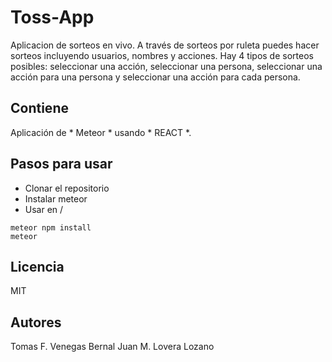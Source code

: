 # Toss-App

Aplicacion de sorteos en vivo. A través de sorteos por ruleta puedes hacer sorteos incluyendo usuarios, nombres y acciones. Hay 4 tipos de sorteos posibles: seleccionar una acción, seleccionar una persona, seleccionar una acción para una persona y seleccionar una acción para cada persona.

## Contiene 
Aplicación de * Meteor * usando * REACT *. 

## Pasos para usar
- Clonar el repositorio
- Instalar meteor
- Usar en /

```
meteor npm install
meteor
```

## Licencia 
MIT

## Autores
Tomas F. Venegas Bernal
Juan M. Lovera Lozano
